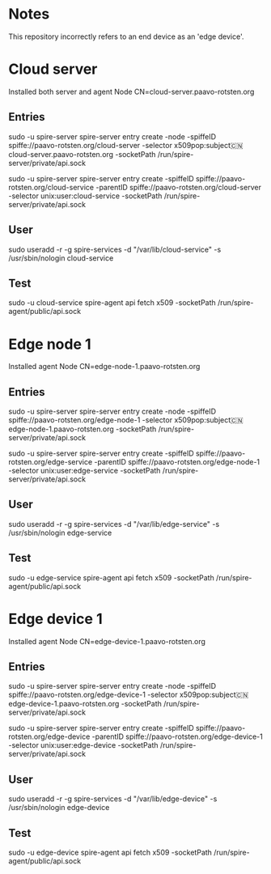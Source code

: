 # Notes
This repository incorrectly refers to an end device as an 'edge device'.


# Cloud server

Installed both server and agent
Node CN=cloud-server.paavo-rotsten.org

## Entries
sudo -u spire-server spire-server entry create -node -spiffeID spiffe://paavo-rotsten.org/cloud-server -selector x509pop:subject:cn:cloud-server.paavo-rotsten.org -socketPath /run/spire-server/private/api.sock

sudo -u spire-server spire-server entry create -spiffeID spiffe://paavo-rotsten.org/cloud-service -parentID spiffe://paavo-rotsten.org/cloud-server -selector unix:user:cloud-service -socketPath /run/spire-server/private/api.sock

## User
sudo useradd -r -g spire-services -d "/var/lib/cloud-service" -s /usr/sbin/nologin cloud-service

## Test
sudo -u cloud-service spire-agent api fetch x509 -socketPath /run/spire-agent/public/api.sock

# Edge node 1
Installed agent
Node CN=edge-node-1.paavo-rotsten.org

## Entries
sudo -u spire-server spire-server entry create -node -spiffeID spiffe://paavo-rotsten.org/edge-node-1 -selector x509pop:subject:cn:edge-node-1.paavo-rotsten.org -socketPath /run/spire-server/private/api.sock

sudo -u spire-server spire-server entry create -spiffeID spiffe://paavo-rotsten.org/edge-service -parentID spiffe://paavo-rotsten.org/edge-node-1 -selector unix:user:edge-service -socketPath /run/spire-server/private/api.sock

## User
sudo useradd -r -g spire-services -d "/var/lib/edge-service" -s /usr/sbin/nologin edge-service

## Test
sudo -u edge-service spire-agent api fetch x509 -socketPath /run/spire-agent/public/api.sock

# Edge device 1
Installed agent
Node CN=edge-device-1.paavo-rotsten.org

## Entries
sudo -u spire-server spire-server entry create -node -spiffeID spiffe://paavo-rotsten.org/edge-device-1 -selector x509pop:subject:cn:edge-device-1.paavo-rotsten.org -socketPath /run/spire-server/private/api.sock

sudo -u spire-server spire-server entry create -spiffeID spiffe://paavo-rotsten.org/edge-device -parentID spiffe://paavo-rotsten.org/edge-device-1 -selector unix:user:edge-device -socketPath /run/spire-server/private/api.sock

## User
sudo useradd -r -g spire-services -d "/var/lib/edge-device" -s /usr/sbin/nologin edge-device

## Test
sudo -u edge-device spire-agent api fetch x509 -socketPath /run/spire-agent/public/api.sock
